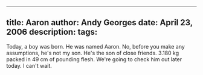 -----
title:  Aaron
author: Andy Georges
date: April 23, 2006
description: 
tags: 
-----







Today, a boy was born. He was named Aaron. No, before you make any
assumptions, he's not my son. He's the son of close friends. 3.180 kg
packed in 49 cm of pounding flesh. We're going to check him out later
today. I can't wait.




